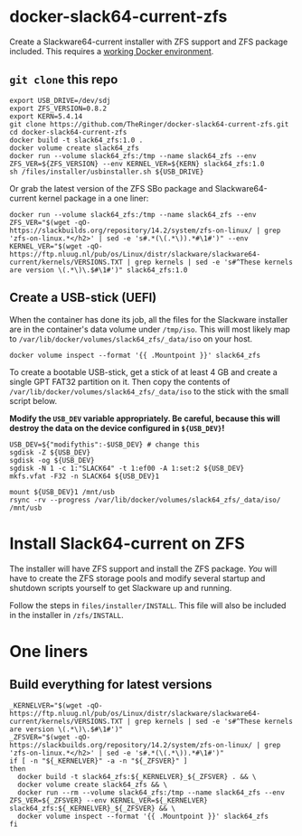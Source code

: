 # docker-slack64-current-zfs

Create a Slackware64-current installer with ZFS support and ZFS package included. This requires a [working Docker environment](https://docs.docker.com/install/).

## `git clone` this repo


```
export USB_DRIVE=/dev/sdj
export ZFS_VERSION=0.8.2
export KERN=5.4.14
git clone https://github.com/TheRinger/docker-slack64-current-zfs.git
cd docker-slack64-current-zfs
docker build -t slack64_zfs:1.0 .
docker volume create slack64_zfs
docker run --volume slack64_zfs:/tmp --name slack64_zfs --env ZFS_VER=${ZFS_VERSION} --env KERNEL_VER=${KERN} slack64_zfs:1.0
sh /files/installer/usbinstaller.sh ${USB_DRIVE}
```

Or grab the latest version of the ZFS SBo package and Slackware64-current kernel package in a one liner:

```
docker run --volume slack64_zfs:/tmp --name slack64_zfs --env ZFS_VER="$(wget -qO- https://slackbuilds.org/repository/14.2/system/zfs-on-linux/ | grep 'zfs-on-linux.*</h2>' | sed -e 's#.*(\(.*\)).*#\1#')" --env KERNEL_VER="$(wget -qO- https://ftp.nluug.nl/pub/os/Linux/distr/slackware/slackware64-current/kernels/VERSIONS.TXT | grep kernels | sed -e 's#^These kernels are version \(.*\)\.$#\1#')" slack64_zfs:1.0
```

## Create a USB-stick (UEFI)

When the container has done its job, all the files for the Slackware installer are in the container's data volume under `/tmp/iso`. This will most likely map to  `/var/lib/docker/volumes/slack64_zfs/_data/iso` on your host.

```
docker volume inspect --format '{{ .Mountpoint }}' slack64_zfs
```

To create a bootable USB-stick, get a stick of at least 4 GB and create a single GPT FAT32 partition on it. Then copy the contents of `/var/lib/docker/volumes/slack64_zfs/_data/iso` to the stick with the small script below.

**Modify the `USB_DEV` variable appropriately. Be careful, because this will destroy the data on the device configured in `${USB_DEV}`!**

```
USB_DEV=${"modifythis":-$USB_DEV} # change this
sgdisk -Z ${USB_DEV}
sgdisk -og ${USB_DEV}
sgdisk -N 1 -c 1:"SLACK64" -t 1:ef00 -A 1:set:2 ${USB_DEV}
mkfs.vfat -F32 -n SLACK64 ${USB_DEV}1

mount ${USB_DEV}1 /mnt/usb
rsync -rv --progress /var/lib/docker/volumes/slack64_zfs/_data/iso/ /mnt/usb
```

# Install Slack64-current on ZFS

The installer will have ZFS support and install the ZFS package. *You* will have to create the ZFS storage pools and modify several startup and shutdown scripts yourself to get Slackware up and running.

Follow the steps in `files/installer/INSTALL`. This file will also be included in the installer in `/zfs/INSTALL`.

# One liners

## Build everything for latest versions

```
_KERNELVER="$(wget -qO- https://ftp.nluug.nl/pub/os/Linux/distr/slackware/slackware64-current/kernels/VERSIONS.TXT | grep kernels | sed -e 's#^These kernels are version \(.*\)\.$#\1#')"
_ZFSVER="$(wget -qO- https://slackbuilds.org/repository/14.2/system/zfs-on-linux/ | grep 'zfs-on-linux.*</h2>' | sed -e 's#.*(\(.*\)).*#\1#')"
if [ -n "${_KERNELVER}" -a -n "${_ZFSVER}" ]
then
  docker build -t slack64_zfs:${_KERNELVER}_${_ZFSVER} . && \
  docker volume create slack64_zfs && \
  docker run --rm --volume slack64_zfs:/tmp --name slack64_zfs --env ZFS_VER=${_ZFSVER} --env KERNEL_VER=${_KERNELVER} slack64_zfs:${_KERNELVER}_${_ZFSVER} && \
  docker volume inspect --format '{{ .Mountpoint }}' slack64_zfs
fi
```
